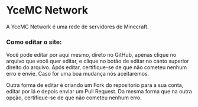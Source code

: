 # YceMC Network
A YceMC Network é uma rede de servidores de Minecraft.

### Como editar o site:
Você pode editar por aqui mesmo, direto no GitHub, apenas clique no arquivo que você quer editar, e clique no botão de editar no canto superior direito do arquivo.
Após editar, certifique-se de que não cometeu nenhum erro e envie. Caso for uma boa mudança nós aceitaremos.

Outra forma de editar é criando um Fork do repositorio para a sua conta, editar por lá e depois enviar um Pull Request. Da mesma forma que na outra opção, certifique-se de que não cometeu nenhum erro.





